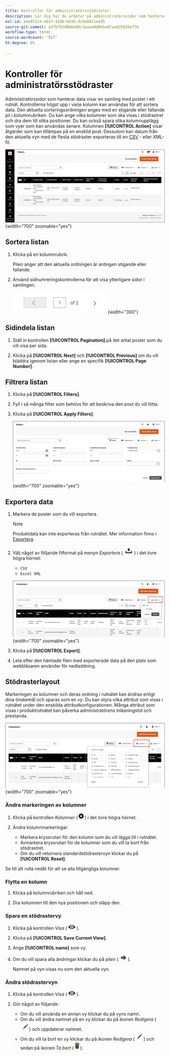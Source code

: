 ```yaml
---
title: Kontroller för administratörsstödraster
description: Lär dig hur du arbetar på administratörssidor som hanterar data för att visa en samling med poster i ett rutnät.
exl-id: a4a9531d-eb2f-41d6-bb36-dc6d8811ee95
source-git-commit: a3fb702d0b6e08c3aaaa0d6b5e07aa825026ef76
workflow-type: tm+mt
source-wordcount: '517'
ht-degree: 0%

---
```


# Kontroller för administratörsstödraster

Administratörssidor som hanterar data visar en samling med poster i ett rutnät. Kontrollerna högst upp i varje kolumn kan användas för att sortera data. Den aktuella sorteringsordningen anges med en stigande eller fallande pil i kolumnrubriken. Du kan ange vilka kolumner som ska visas i stödrastret och dra dem till olika positioner. Du kan också spara olika kolumnupplägg som vyer som kan användas senare. Kolumnen **[!UICONTROL Action]** visar åtgärder som kan tillämpas på en enskild post. Dessutom kan datum från den aktuella vyn med de flesta stödraster exporteras till en [CSV](../systems/data-csv.md) - eller XML-fil.

![Sidan Beställningar - stödrastervisning](./assets/admin-workspace-grid.png){width="700" zoomable="yes"}

## Sortera listan

1. Klicka på en kolumnrubrik.

   Pilen anger att den aktuella ordningen är antingen stigande eller fallande.

1. Använd sidnumreringskontrollerna för att visa ytterligare sidor i samlingen.

   ![Stödrastervisning - sidkontroller](./assets/pagination-controls.png){width="300"}

## Sidindela listan

1. Ställ in kontrollen **[!UICONTROL Pagination]** på det antal poster som du vill visa per sida.

1. Klicka på **[!UICONTROL Next]** och **[!UICONTROL Previous]** om du vill bläddra igenom listan eller ange en specifik **[!UICONTROL Page Number]**.

## Filtrera listan

1. Klicka på **[!UICONTROL Filters]**.

1. Fyll i så många filter som behövs för att beskriva den post du vill hitta.

1. Klicka på **[!UICONTROL Apply Filters]**.

   ![Orderlista - filterkontroller](./assets/admin-workspace-filters.png){width="700" zoomable="yes"}

## Exportera data

1. Markera de poster som du vill exportera.

   >[!NOTE]
   >
   >Produktdata kan inte exporteras från rutnätet. Mer information finns i [Exportera](../systems/data-export.md).

1. Välj något av följande filformat på menyn _Exportera_ (![Menyväljare](../assets/icon-export.png)) i det övre högra hörnet:

   - `CSV`
   - `Excel XML`

   ![Listan Beställningar - exportalternativ](./assets/customers-grid-export.png){width="700" zoomable="yes"}

1. Klicka på **[!UICONTROL Export]**.

1. Leta efter den hämtade filen med exporterade data på den plats som webbläsaren använder för nedladdning.

## Stödrasterlayout

Markeringen av kolumner och deras ordning i rutnätet kan ändras enligt dina önskemål och sparas som en _vy_. Du kan styra vilka attribut som visas i rutnätet under den enskilda attributkonfigurationen. Många attribut som visas i produktrutnätet kan påverka administratörens inläsningstid och prestanda.

![Ordna kolumner för stödraster](./assets/admin-grid-columns.png){width="700" zoomable="yes"}

### Ändra markeringen av kolumner

1. Klicka på kontrollen _Kolumner_ (![Kolumner-kontroll](../assets/icon-columns.png)) i det övre högra hörnet.

1. Ändra kolumnmarkeringar:

   - Markera kryssrutan för den kolumn som du vill lägga till i rutnätet.
   - Avmarkera kryssrutan för de kolumner som du vill ta bort från stödrastret.
   - Om du vill returnera standardstödrastervyn klickar du på **[!UICONTROL Reset]**.

Se till att rulla nedåt för att se alla tillgängliga kolumner.

### Flytta en kolumn

1. Klicka på kolumnrubriken och håll ned.

1. Dra kolumnen till den nya positionen och släpp den.

### Spara en stödrastervy

1. Klicka på kontrollen _Visa_ (![Visa kontroll](../assets/icon-view-eye.png)).

1. Klicka på **[!UICONTROL Save Current View]**.

1. Ange **[!UICONTROL name]** som vy.

1. Om du vill spara alla ändringar klickar du på _pilen_ (![Spara alla ändringar](../assets/icon-arrow-save.png)).

   Namnet på vyn visas nu som den aktuella vyn.

### Ändra stödrastervyn

1. Klicka på kontrollen _Visa_ (![Visa ikon](../assets/icon-view-eye.png)).

1. Gör något av följande:

   - Om du vill använda en annan vy klickar du på vyns namn.
   - Om du vill ändra namnet på en vy klickar du på ikonen _Redigera_ (![Redigera ikon](../assets/icon-edit-pencil.png)) och uppdaterar namnet.
   - Om du vill ta bort en vy klickar du på ikonen _Redigera_ (![Redigera ](../assets/icon-edit-pencil.png)) och sedan på ikonen _Ta bort_ (![Ta bort](../assets/icon-delete-trashcan-solid.png)).
